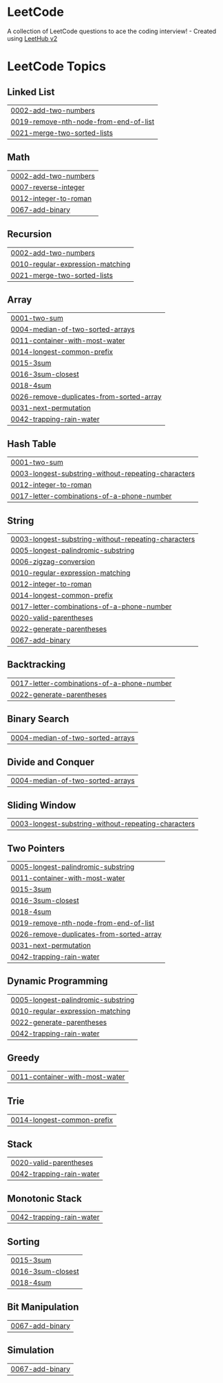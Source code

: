 # LeetCode
A collection of LeetCode questions to ace the coding interview! - Created using [LeetHub v2](https://github.com/arunbhardwaj/LeetHub-2.0)

<!---LeetCode Topics Start-->
# LeetCode Topics
## Linked List
|  |
| ------- |
| [0002-add-two-numbers](https://github.com/thellost/LeetCode/tree/master/0002-add-two-numbers) |
| [0019-remove-nth-node-from-end-of-list](https://github.com/thellost/LeetCode/tree/master/0019-remove-nth-node-from-end-of-list) |
| [0021-merge-two-sorted-lists](https://github.com/thellost/LeetCode/tree/master/0021-merge-two-sorted-lists) |
## Math
|  |
| ------- |
| [0002-add-two-numbers](https://github.com/thellost/LeetCode/tree/master/0002-add-two-numbers) |
| [0007-reverse-integer](https://github.com/thellost/LeetCode/tree/master/0007-reverse-integer) |
| [0012-integer-to-roman](https://github.com/thellost/LeetCode/tree/master/0012-integer-to-roman) |
| [0067-add-binary](https://github.com/thellost/LeetCode/tree/master/0067-add-binary) |
## Recursion
|  |
| ------- |
| [0002-add-two-numbers](https://github.com/thellost/LeetCode/tree/master/0002-add-two-numbers) |
| [0010-regular-expression-matching](https://github.com/thellost/LeetCode/tree/master/0010-regular-expression-matching) |
| [0021-merge-two-sorted-lists](https://github.com/thellost/LeetCode/tree/master/0021-merge-two-sorted-lists) |
## Array
|  |
| ------- |
| [0001-two-sum](https://github.com/thellost/LeetCode/tree/master/0001-two-sum) |
| [0004-median-of-two-sorted-arrays](https://github.com/thellost/LeetCode/tree/master/0004-median-of-two-sorted-arrays) |
| [0011-container-with-most-water](https://github.com/thellost/LeetCode/tree/master/0011-container-with-most-water) |
| [0014-longest-common-prefix](https://github.com/thellost/LeetCode/tree/master/0014-longest-common-prefix) |
| [0015-3sum](https://github.com/thellost/LeetCode/tree/master/0015-3sum) |
| [0016-3sum-closest](https://github.com/thellost/LeetCode/tree/master/0016-3sum-closest) |
| [0018-4sum](https://github.com/thellost/LeetCode/tree/master/0018-4sum) |
| [0026-remove-duplicates-from-sorted-array](https://github.com/thellost/LeetCode/tree/master/0026-remove-duplicates-from-sorted-array) |
| [0031-next-permutation](https://github.com/thellost/LeetCode/tree/master/0031-next-permutation) |
| [0042-trapping-rain-water](https://github.com/thellost/LeetCode/tree/master/0042-trapping-rain-water) |
## Hash Table
|  |
| ------- |
| [0001-two-sum](https://github.com/thellost/LeetCode/tree/master/0001-two-sum) |
| [0003-longest-substring-without-repeating-characters](https://github.com/thellost/LeetCode/tree/master/0003-longest-substring-without-repeating-characters) |
| [0012-integer-to-roman](https://github.com/thellost/LeetCode/tree/master/0012-integer-to-roman) |
| [0017-letter-combinations-of-a-phone-number](https://github.com/thellost/LeetCode/tree/master/0017-letter-combinations-of-a-phone-number) |
## String
|  |
| ------- |
| [0003-longest-substring-without-repeating-characters](https://github.com/thellost/LeetCode/tree/master/0003-longest-substring-without-repeating-characters) |
| [0005-longest-palindromic-substring](https://github.com/thellost/LeetCode/tree/master/0005-longest-palindromic-substring) |
| [0006-zigzag-conversion](https://github.com/thellost/LeetCode/tree/master/0006-zigzag-conversion) |
| [0010-regular-expression-matching](https://github.com/thellost/LeetCode/tree/master/0010-regular-expression-matching) |
| [0012-integer-to-roman](https://github.com/thellost/LeetCode/tree/master/0012-integer-to-roman) |
| [0014-longest-common-prefix](https://github.com/thellost/LeetCode/tree/master/0014-longest-common-prefix) |
| [0017-letter-combinations-of-a-phone-number](https://github.com/thellost/LeetCode/tree/master/0017-letter-combinations-of-a-phone-number) |
| [0020-valid-parentheses](https://github.com/thellost/LeetCode/tree/master/0020-valid-parentheses) |
| [0022-generate-parentheses](https://github.com/thellost/LeetCode/tree/master/0022-generate-parentheses) |
| [0067-add-binary](https://github.com/thellost/LeetCode/tree/master/0067-add-binary) |
## Backtracking
|  |
| ------- |
| [0017-letter-combinations-of-a-phone-number](https://github.com/thellost/LeetCode/tree/master/0017-letter-combinations-of-a-phone-number) |
| [0022-generate-parentheses](https://github.com/thellost/LeetCode/tree/master/0022-generate-parentheses) |
## Binary Search
|  |
| ------- |
| [0004-median-of-two-sorted-arrays](https://github.com/thellost/LeetCode/tree/master/0004-median-of-two-sorted-arrays) |
## Divide and Conquer
|  |
| ------- |
| [0004-median-of-two-sorted-arrays](https://github.com/thellost/LeetCode/tree/master/0004-median-of-two-sorted-arrays) |
## Sliding Window
|  |
| ------- |
| [0003-longest-substring-without-repeating-characters](https://github.com/thellost/LeetCode/tree/master/0003-longest-substring-without-repeating-characters) |
## Two Pointers
|  |
| ------- |
| [0005-longest-palindromic-substring](https://github.com/thellost/LeetCode/tree/master/0005-longest-palindromic-substring) |
| [0011-container-with-most-water](https://github.com/thellost/LeetCode/tree/master/0011-container-with-most-water) |
| [0015-3sum](https://github.com/thellost/LeetCode/tree/master/0015-3sum) |
| [0016-3sum-closest](https://github.com/thellost/LeetCode/tree/master/0016-3sum-closest) |
| [0018-4sum](https://github.com/thellost/LeetCode/tree/master/0018-4sum) |
| [0019-remove-nth-node-from-end-of-list](https://github.com/thellost/LeetCode/tree/master/0019-remove-nth-node-from-end-of-list) |
| [0026-remove-duplicates-from-sorted-array](https://github.com/thellost/LeetCode/tree/master/0026-remove-duplicates-from-sorted-array) |
| [0031-next-permutation](https://github.com/thellost/LeetCode/tree/master/0031-next-permutation) |
| [0042-trapping-rain-water](https://github.com/thellost/LeetCode/tree/master/0042-trapping-rain-water) |
## Dynamic Programming
|  |
| ------- |
| [0005-longest-palindromic-substring](https://github.com/thellost/LeetCode/tree/master/0005-longest-palindromic-substring) |
| [0010-regular-expression-matching](https://github.com/thellost/LeetCode/tree/master/0010-regular-expression-matching) |
| [0022-generate-parentheses](https://github.com/thellost/LeetCode/tree/master/0022-generate-parentheses) |
| [0042-trapping-rain-water](https://github.com/thellost/LeetCode/tree/master/0042-trapping-rain-water) |
## Greedy
|  |
| ------- |
| [0011-container-with-most-water](https://github.com/thellost/LeetCode/tree/master/0011-container-with-most-water) |
## Trie
|  |
| ------- |
| [0014-longest-common-prefix](https://github.com/thellost/LeetCode/tree/master/0014-longest-common-prefix) |
## Stack
|  |
| ------- |
| [0020-valid-parentheses](https://github.com/thellost/LeetCode/tree/master/0020-valid-parentheses) |
| [0042-trapping-rain-water](https://github.com/thellost/LeetCode/tree/master/0042-trapping-rain-water) |
## Monotonic Stack
|  |
| ------- |
| [0042-trapping-rain-water](https://github.com/thellost/LeetCode/tree/master/0042-trapping-rain-water) |
## Sorting
|  |
| ------- |
| [0015-3sum](https://github.com/thellost/LeetCode/tree/master/0015-3sum) |
| [0016-3sum-closest](https://github.com/thellost/LeetCode/tree/master/0016-3sum-closest) |
| [0018-4sum](https://github.com/thellost/LeetCode/tree/master/0018-4sum) |
## Bit Manipulation
|  |
| ------- |
| [0067-add-binary](https://github.com/thellost/LeetCode/tree/master/0067-add-binary) |
## Simulation
|  |
| ------- |
| [0067-add-binary](https://github.com/thellost/LeetCode/tree/master/0067-add-binary) |
<!---LeetCode Topics End-->